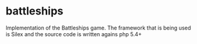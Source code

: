 # battleships
Implementation of the Battleships game. The framework that is being used is Silex and the source code is written agains php 5.4+
